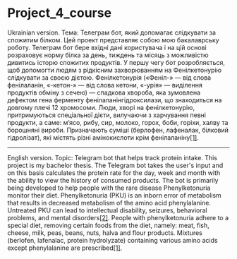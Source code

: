 # Project_4_course
Ukrainian version.
Тема: Телеграм бот, який допомагає слідкувати за спожитим білком.
Цей проект представляє собою мою бакалаврську роботу. Телеграм бот бере вхідні дані користувача і на цій основі розраховує норму білка за день, тиждень та місяць з можливістю дивитись історю спожитих продуктів. У першу чегу бот розробляється, щоб допомогти людям з рідкісним захворюванням на Фенілкетонурію слідкувати за своєю дієтою.
Фенілкетонурія («Феніл-» — від слова фенілаланін, «-кетон-» — від слова кетони, «-урія» — виділення продуктів обміну з сечею) — спадкова хвороба, яка зумовлена дефектом гена ферменту фенілаланінгідроксилази, що знаходиться на довгому плечі 12 хромосоми. Люди, хворі на фенілкетонурію, притримуються спеціальної дієти, вилучаючи з харчування певні продукти, а саме: м’ясо, рибу, сир, молоко, горох, боби, горіхи, халву та борошняні вироби. Призначають суміші (берлофен, лафеналак, білковий гідролізат), які містять різні амінокислоти крім фенілаланіну[[1]](https://uk.wikipedia.org/wiki/%D0%A4%D0%B5%D0%BD%D1%96%D0%BB%D0%BA%D0%B5%D1%82%D0%BE%D0%BD%D1%83%D1%80%D1%96%D1%8F).

---
English version.
Topic: Telegram bot that helps track protein intake.
This project is my bachelor thesis. The Telegram bot takes the user's input and on this basis calculates the protein rate for the day, week and month with the ability to view the history of consumed products. The bot is primarily being developed to help people with the rare disease Phenylketonuria monitor their diet.
Phenylketonuria (PKU) is an inborn error of metabolism that results in decreased metabolism of the amino acid phenylalanine. Untreated PKU can lead to intellectual disability, seizures, behavioral problems, and mental disorders[[2]](https://en.wikipedia.org/wiki/Phenylketonuria). People with phenylketonuria adhere to a special diet, removing certain foods from the diet, namely: meat, fish, cheese, milk, peas, beans, nuts, halva and flour products. Mixtures (berlofen, lafenalac, protein hydrolyzate) containing various amino acids except phenylalanine are prescribed[[1]](https://uk.wikipedia.org/wiki/%D0%A4%D0%B5%D0%BD%D1%96%D0%BB%D0%BA%D0%B5%D1%82%D0%BE%D0%BD%D1%83%D1%80%D1%96%D1%8F).
